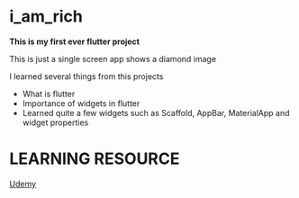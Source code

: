 # i_am_rich 

**This is my first ever flutter project**

This is just a single screen app shows a diamond image

I learned several things from this projects

* What is flutter
* Importance of widgets in flutter
* Learned quite a few widgets such as Scaffold, AppBar, MaterialApp and widget properties


# LEARNING RESOURCE

[Udemy](https://www.udemy.com/course/flutter-bootcamp-with-dart/)






